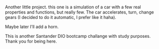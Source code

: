 Another little project. this one is a simulation of a car with a few real properties and functions, but really few. The car accelerates, turn, change gears (I decided to do it automatic, I prefer like it haha).

Maybe later I'll add a horn.

This is another Santander DIO bootcamp challange with study purposes. Thank you for being here.
